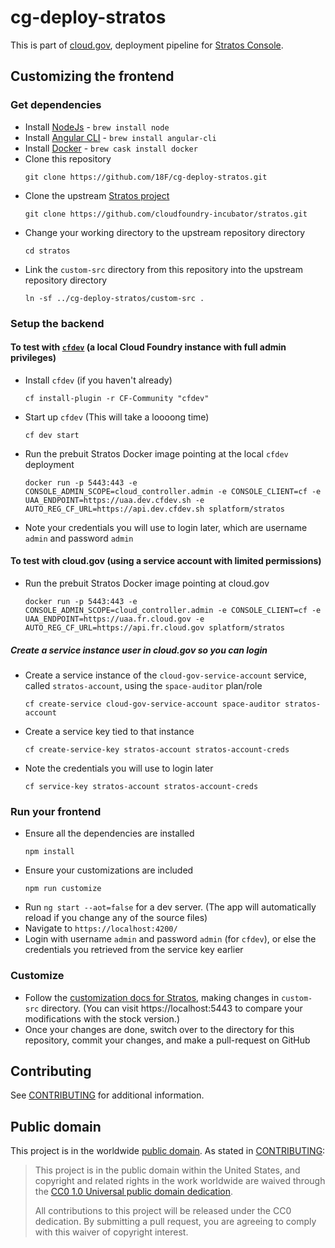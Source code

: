 # cg-deploy-stratos

This is part of [cloud.gov](https://cloud.gov/), deployment pipeline for [Stratos Console](https://github.com/cloudfoundry-incubator/stratos).

## Customizing the frontend

### Get dependencies
* Install [NodeJs](https://nodejs.org) - `brew install node`
* Install [Angular CLI](https://cli.angular.io/) - `brew install angular-cli`
* Install [Docker](https://www.docker.com/) - `brew cask install docker`
* Clone this repository
  ```
  git clone https://github.com/18F/cg-deploy-stratos.git
  ```
* Clone the upstream [Stratos project](https://github.com/cloudfoundry-incubator/stratos)
  ```
  git clone https://github.com/cloudfoundry-incubator/stratos.git
  ```
* Change your working directory to the upstream repository directory
  ```
  cd stratos
  ```
* Link the `custom-src` directory from this repository into the upstream repository directory
  ```
  ln -sf ../cg-deploy-stratos/custom-src .
  ```

### Setup the backend

#### To test with [`cfdev`](https://github.com/cloudfoundry-incubator/cfdev) (a local Cloud Foundry instance with full admin privileges)
* Install `cfdev` (if you haven't already)
  ```
  cf install-plugin -r CF-Community "cfdev"
  ```
* Start up `cfdev` (This will take a loooong time)
  ```
  cf dev start
  ```
* Run the prebuit Stratos Docker image pointing at the local `cfdev` deployment
  ```
  docker run -p 5443:443 -e CONSOLE_ADMIN_SCOPE=cloud_controller.admin -e CONSOLE_CLIENT=cf -e UAA_ENDPOINT=https://uaa.dev.cfdev.sh -e AUTO_REG_CF_URL=https://api.dev.cfdev.sh splatform/stratos
  ```
* Note your credentials you will use to login later, which are username `admin` and password `admin`

#### To test with cloud.gov (using a service account with limited permissions)
* Run the prebuit Stratos Docker image pointing at cloud.gov
  ```
  docker run -p 5443:443 -e CONSOLE_ADMIN_SCOPE=cloud_controller.admin -e CONSOLE_CLIENT=cf -e UAA_ENDPOINT=https://uaa.fr.cloud.gov -e AUTO_REG_CF_URL=https://api.fr.cloud.gov splatform/stratos
  ```

##### Create a service instance user in cloud.gov so you can login

* Create a service instance of the `cloud-gov-service-account` service, called `stratos-account`, using the `space-auditor` plan/role
  ```
  cf create-service cloud-gov-service-account space-auditor stratos-account
  ```
* Create a service key tied to that instance
  ```
  cf create-service-key stratos-account stratos-account-creds
  ```
* Note the credentials you will use to login later
  ```
  cf service-key stratos-account stratos-account-creds
  ```

### Run your frontend
* Ensure all the dependencies are installed
  ```
  npm install
  ```
* Ensure your customizations are included
  ```
  npm run customize
  ```
* Run `ng start --aot=false` for a dev server. (The app will automatically reload if you change any of the source files)
* Navigate to `https://localhost:4200/`
* Login with username `admin` and password `admin` (for `cfdev`), or else the credentials you retrieved from the service key earlier

### Customize
* Follow the [customization docs for Stratos](https://github.com/cloudfoundry-incubator/stratos/blob/v2-master/docs/customizing.md), making changes in `custom-src` directory. (You can visit https://localhost:5443 to compare your modifications with the stock version.)
* Once your changes are done, switch over to the directory for this repository, commit your changes, and make a pull-request on GitHub

## Contributing

See [CONTRIBUTING](CONTRIBUTING.md) for additional information.

## Public domain

This project is in the worldwide [public domain](LICENSE.md). As stated in [CONTRIBUTING](CONTRIBUTING.md):

> This project is in the public domain within the United States, and copyright and related rights in the work worldwide are waived through the [CC0 1.0 Universal public domain dedication](https://creativecommons.org/publicdomain/zero/1.0/).
>
> All contributions to this project will be released under the CC0 dedication. By submitting a pull request, you are agreeing to comply with this waiver of copyright interest.
